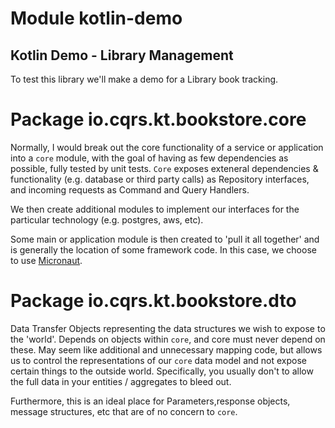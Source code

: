 # Module kotlin-demo
## Kotlin Demo - Library Management

To test this library we'll make a demo for a Library book tracking.

# Package io.cqrs.kt.bookstore.core

Normally, I would break out the core functionality of a service or application into a `core` module,
with the goal of having as few dependencies as possible, fully tested by unit tests. 
`Core` exposes exteneral dependencies & functionality (e.g. database or third party calls) as Repository interfaces,
and incoming requests as Command and Query Handlers.

We then create additional modules to implement our interfaces for the particular technology (e.g. postgres, aws, etc).

Some main or application module is then created to 'pull it all together' and is generally the location of
some framework code. In this case, we choose to use [Micronaut](https://micronaut.io/).

# Package io.cqrs.kt.bookstore.dto

Data Transfer Objects representing the data structures we wish to expose to the 'world'. Depends on objects within `core`,
and core must never depend on these. May seem like additional and unnecessary mapping code, but allows us to control 
the representations of our `core` data model and not expose certain things to the outside world. Specifically, you usually
don't to allow the full data in your entities / aggregates to bleed out.

Furthermore, this is an ideal place for Parameters,response objects, message structures, etc that are of no concern to 
`core`.
